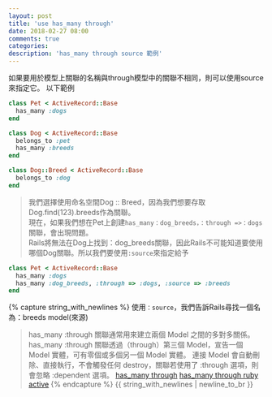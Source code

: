 ```yaml
---
layout: post
title: 'use has_many through'
date: 2018-02-27 08:00
comments: true
categories:
description: 'has_many through source 範例'
---
```

如果要用於模型上關聯的名稱與through模型中的關聯不相同，則可以使用source來指定它。
以下範例
```ruby
class Pet < ActiveRecord::Base
  has_many :dogs
end
```
```ruby
class Dog < ActiveRecord::Base
  belongs_to :pet
  has_many :breeds
end
```
```ruby
class Dog::Breed < ActiveRecord::Base
  belongs_to :dog
end
```
> 我們選擇使用命名空間Dog :: Breed，因為我們想要存取Dog.find(123).breeds作為關聯。<br>
> 現在，如果我們想在Pet上創建``has_many：dog_breeds，：through =>：dogs``關聯，會出現問題。<br>
> Rails將無法在Dog上找到：dog_breeds關聯，因此Rails不可能知道要使用哪個Dog關聯。所以我們要使用`:source`來指定給予
```ruby
class Pet < ActiveRecord::Base
  has_many :dogs
  has_many :dog_breeds, :through => :dogs, :source => :breeds
end
```
{% capture string_with_newlines %}
使用`：source`，我們告訴Rails尋找一個名為：breeds model(來源)
> has_many :through 關聯通常用來建立兩個 Model 之間的多對多關係。
> has_many :through 關聯透過（through）第三個 Model，宣告一個 Model 實體，可有零個或多個另一個 Model 實體。
連接 Model 會自動刪除、直接執行，不會觸發任何 destroy，關聯若使用了 :through 選項，則會忽略 :dependent 選項。
[has_many through](https://stackoverflow.com/questions/4632408/understanding-source-option-of-has-one-has-many-through-of-rails)
[has_many through ruby active](https://rails.ruby.tw/association_basics.html#has-many-through-%E9%97%9C%E8%81%AF)
{% endcapture %}
{{ string_with_newlines | newline_to_br }}